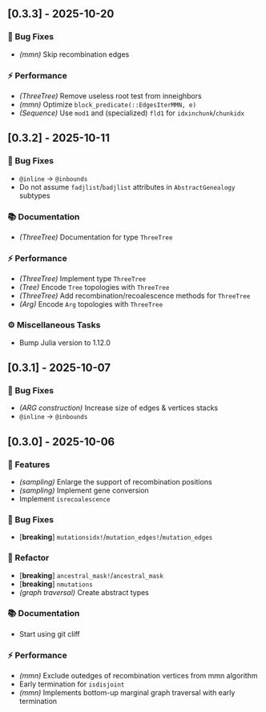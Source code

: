 ## [0.3.3] - 2025-10-20

### 🐛 Bug Fixes

- *(mmn)* Skip recombination edges

### ⚡ Performance

- *(ThreeTree)* Remove useless root test from inneighbors
- *(mmn)* Optimize `block_predicate(::EdgesIterMMN, e)`
- *(Sequence)* Use `mod1` and (specialized) `fld1` for `idxinchunk`/`chunkidx`

## [0.3.2] - 2025-10-11

### 🐛 Bug Fixes

- `@inline` -> `@inbounds`
- Do not assume `fadjlist`/`badjlist` attributes in `AbstractGenealogy` subtypes

### 📚 Documentation

- *(ThreeTree)* Documentation for type `ThreeTree`

### ⚡ Performance

- *(ThreeTree)* Implement type `ThreeTree`
- *(Tree)* Encode `Tree` topologies with `ThreeTree`
- *(ThreeTree)* Add recombination/recoalescence methods for `ThreeTree`
- *(Arg)* Encode `Arg` topologies with `ThreeTree`

### ⚙️ Miscellaneous Tasks

- Bump Julia version to 1.12.0

## [0.3.1] - 2025-10-07

### 🐛 Bug Fixes

- *(ARG construction)* Increase size of edges & vertices stacks
- `@inline` -> `@inbounds`

## [0.3.0] - 2025-10-06

### 🚀 Features

- *(sampling)* Enlarge the support of recombination positions
- *(sampling)* Implement gene conversion
- Implement `isrecoalescence`

### 🐛 Bug Fixes

- [**breaking**] `mutationsidx!`/`mutation_edges!`/`mutation_edges`

### 🚜 Refactor

- [**breaking**] `ancestral_mask!`/`ancestral_mask`
- [**breaking**] `nmutations`
- *(graph traversal)* Create abstract types

### 📚 Documentation

- Start using git cliff

### ⚡ Performance

- *(mmn)* Exclude outedges of recombination vertices from mmn algorithm
- Early termination for `isdisjoint`
- *(mmn)* Implements bottom-up marginal graph traversal with early termination

